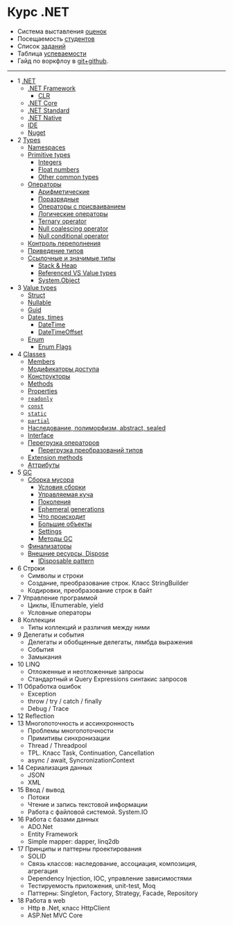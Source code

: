 ﻿# Курс .NET

- Система выставления [оценок](course-2017-1/readme.md)
- Посещаемость [студентов](course-2017-1/attendance.md)
- Список [заданий](exercises/exercises.md)
- Таблица [успеваемости](course-2017-1/performance-table.md)
- Гайд по воркфлоу в [git+github](exercises/git-help.md).

---

- 1 [.NET](course/1-net.md#net)
  - [.NET Framework](course/1-net.md#net-framework)
    - [CLR](course/1-net.md#clr)
  - [.NET Core](course/1-net.md#net-core)
  - [.NET Standard](course/1-net.md#net-standard)
  - [.NET Native](course/1-net.md#net-native)
  - [IDE](course/1-net.md#ide)
  - [Nuget](course/1-net.md#nuget)
- 2 [Types](course/2-types.md#overview)
  - [Namespaces](course/2-types.md#namespaces)
  - [Primitive types](course/2-types.md#primitive-types)
    - [Integers](course/2-types.md#integers)
    - [Float numbers](course/2-types.md#float-numbers)
    - [Other common types](course/2-types.md#other-common-types)
  - [Операторы](course/2-types.md#Операторы)
    - [Арифметические](course/2-types.md#Арифметические)
    - [Поразрядные](course/2-types.md#Поразрядные)
    - [Операторы с присваиванием](course/2-types.md#Операторы-с-присваиванием)
    - [Логические операторы](course/2-types.md#Логические-операторы)
    - [Ternary operator](course/2-types.md#ternary-operator)
    - [Null coalescing operator](course/2-types.md#null-coalescing-operator)
    - [Null conditional operator](course/2-types.md#null-conditional-operator)
  - [Контроль переполнения](course/2-types.md#Контроль-переполнения)
  - [Приведение типов](course/2-types.md#Приведение-типов)
  - [Ссылочные и значимые типы](course/2-types.md#Ссылочные-и-значимые-типы)
    - [Stack & Heap](course/2-types.md#stack--heap)
    - [Referenced VS Value types](course/2-types.md#referenced-vs-value-types)
    - [System.Object](course/2-types.md#systemobject)
- 3 [Value types](course/3-value-types.md#value-types)
  - [Struct](course/3-value-types.md#struct)
  - [Nullable](course/3-value-types.md#nullable)
  - [Guid](course/3-value-types.md#guid)
  - [Dates, times](course/3-value-types.md#dates-times)
    - [DateTime](course/3-value-types.md#datetime)
    - [DateTimeOffset](course/3-value-types.md#datetimeoffset)
  - [Enum](course/3-value-types.md#enum)
    - [Enum Flags](course/3-value-types.md#enum-flags)
- 4 [Classes](course/4-classes.md#classes)
  - [Members](course/4-classes.md#members)
  - [Модификаторы доступа](course/4-classes.md#Модификаторы-доступа)
  - [Конструкторы](course/4-classes.md#Конструкторы)
  - [Methods](course/4-classes.md#methods)
  - [Properties](course/4-classes.md#properties)
  - [`readonly`](course/4-classes.md#readonly)
  - [`const`](course/4-classes.md#const)
  - [`static`](course/4-classes.md#static)
  - [`partial`](course/4-classes.md#partial)
  - [Наследование, полиморфизм, abstract, sealed](course/4-classes.md#Наследование-полиморфизм)
  - [Interface](course/4-classes.md#interface)
  - [Перегрузка операторов](course/4-classes.md#Перегрузка-операторов)
    - [Перегрузка преобразований типов](course/4-classes.md#Перегрузка-преобразований-типов)
  - [Extension methods](course/4-classes.md#extension-methods)
  - [Аттрибуты](course/4-classes.md#Аттрибуты)
- 5 [GC](course/5-gc.md#gc)
  - [Сборка мусора](course/5-gc.md#Сборка-мусора)
    - [Условия сборки](course/5-gc.md#Условия-сборки)
    - [Управляемая куча](course/5-gc.md#Управляемая-куча)
    - [Поколения](course/5-gc.md#Поколения)
    - [Ephemeral generations](course/5-gc.md#ephemeral-generations)
    - [Что происходит](course/5-gc.md#Что-происходит)
    - [Большие объекты](course/5-gc.md#Большие-объекты)
    - [Settings](course/5-gc.md#settings)
    - [Методы GC](course/5-gc.md#Методы-gc)
  - [Финализаторы](course/5-gc.md#Финализаторы)
  - [Внешние ресурсы, Dispose](course/5-gc.md#Внешние-ресурсы-dispose)
    - [IDisposable pattern](course/5-gc.md#idisposable-pattern)
- 6 Строки
  - Символы и строки
  - Создание, преобразование строк. Класс StringBuilder
  - Кодировки, преобразование строк в байт
- 7 Управление программой
  - Циклы, IEnumerable, yield
  - Условные операторы
- 8 Коллекции
  - Типы коллекций и различия между ними
- 9 Делегаты и события
  - Делегаты и обобщенные делегаты, лямбда выражения
  - События
  - Замыкания
- 10 LINQ
  - Отложенные и неотложенные запросы
  - Стандартный и Query Expressions синтакис запросов
- 11 Обработка ошибок
  - Exception
  - throw / try / catch / finally
  - Debug / Trace
- 12 Reflection
- 13 Многопоточность и ассинхронность
  - Проблемы многопоточности
  - Примитивы синхронизации
  - Thread / Threadpool
  - TPL. Класс Task, Continuation, Cancellation
  - async / await, SyncronizationContext
- 14 Сериализация данных
  - JSON
  - XML
- 15 Ввод / вывод
  - Потоки
  - Чтение и запись текстовой информации
  - Работа с файловой системой. System.IO
- 16 Работа с базами данных
  - ADO.Net
  - Entity Framework
  - Simple mapper: dapper, linq2db
- 17 Принципы и паттерны проектирования
  - SOLID
  - Связь классов: наследование, ассоциация, композиция, агрегация
  - Dependency Injection, IOC, управление зависимостями
  - Тестируемость приложения, unit-test, Moq
  - Паттерны: Singleton, Factory, Strategy, Facade, Repository
- 18 Работа в web
  - Http в .Net, класс HttpClient
  - ASP.Net MVC Core
